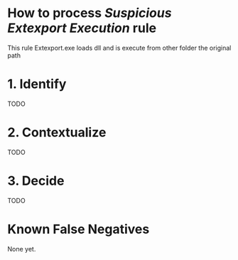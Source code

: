 # How to process *Suspicious Extexport Execution* rule
This rule Extexport.exe loads dll and is execute from other folder the original path

# 1. Identify
TODO

# 2. Contextualize
TODO

# 3. Decide
TODO

# Known False Negatives
None yet.
